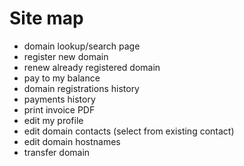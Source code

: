 
# Site map

+ domain lookup/search page
+ register new domain
+ renew already registered domain
+ pay to my balance
+ domain registrations history
+ payments history
+ print invoice PDF
+ edit my profile
+ edit domain contacts (select from existing contact)
+ edit domain hostnames
+ transfer domain
